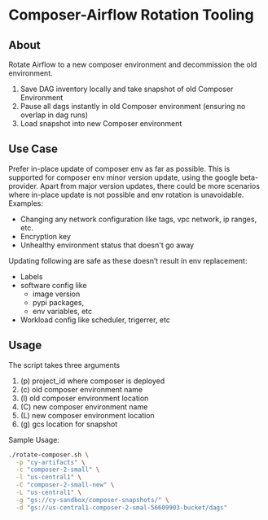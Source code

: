 # Composer-Airflow Rotation Tooling

## About

Rotate Airflow to a new composer environment and decommission the old environment.

1. Save DAG inventory locally and take snapshot of old Composer Environment
2. Pause all dags instantly in old Composer environment (ensuring no overlap in dag runs)
3. Load snapshot into new Composer environment

## Use Case

Prefer in-place update of composer env as far as possible. This is supported for composer env minor version update, using the google beta-provider. Apart from major version updates, there could be more scenarios where in-place update is not possible and env rotation is unavoidable. Examples:
- Changing any network configuration like tags, vpc network, ip ranges, etc.
- Encryption key
- Unhealthy environment status that doesn't go away

Updating following are safe as these doesn’t result in env replacement:
- Labels
- software config like
  - image version
  - pypi packages,
  - env variables, etc
- Workload config like scheduler, trigerrer, etc


## Usage

The script takes three arguments
1. (p) project_id where composer is deployed
2. (c) old composer environment name
3. (l) old composer environment location
1. (C) new composer environment name
2. (L) new composer environment location
3. (g) gcs location for snapshot

Sample Usage:

```bash
./rotate-composer.sh \
  -p "cy-artifacts" \
  -c "composer-2-small" \
  -l "us-central1" \
  -C "composer-2-small-new" \
  -L "us-central1" \
  -g "gs://cy-sandbox/composer-snapshots/" \
  -d "gs://us-central1-composer-2-smal-56609903-bucket/dags"
```